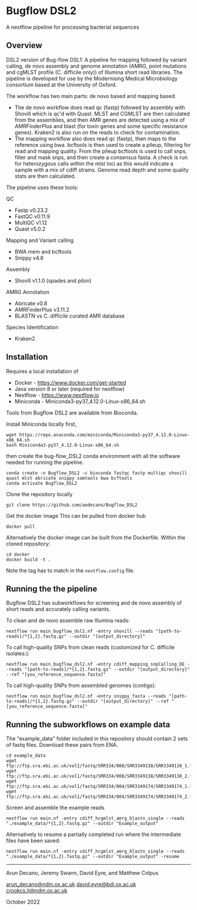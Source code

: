 # Bugflow DSL2
A nextflow pipeline for processing bacterial sequences

## Overview
DSL2 version of Bug-flow DSL1: A pipeline for mapping followed by variant calling, de novo assembly and genome annotation (AMRG, point mutations and cgMLST profile (C. difficile only)) of Illumina short read libraries. The pipeline is developed for use by the Modernising Medical Microbiology consortium based at the University of Oxford.


The workflow has two main parts: de novo based and mapping based. 
- The de novo workflow does read qc (fastp) followed by assembly with Shovill which is qc'd with Quast. MLST and CGMLST are then calculated from the assemblies, and then AMR genes are detected using a mix of AMRFinderPlus and blast (for toxin genes and some specific resistance genes). Kraken2 is also run on the reads to check for contamination.
- The mapping workflow also does read qc (fastp), then maps to the reference using bwa. bcftools is then used to create a pileup, filtering for read and mapping quality. From the pileup bcftools is used to call snps, filter and mask snps, and then create a consensus fasta. 
A check is run for heterozygous calls within the mlst loci as this would indicate a sample with a mix of cdiff strains.
Genome read depth and some quality stats are then calculated. 


The pipeline uses these tools:

QC
 - Fastp v0.23.2
 - FastQC v0.11.9
 - MultiQC v1.12
 - Quast v5.0.2

Mapping and Variant calling
 - BWA mem and bcftools 
 - Snippy v4.6
 
Assembly
 - Shovill v1.1.0 (spades and pilon) 

AMRG Annotation
 - Abricate v0.8
 - AMRFinderPlus v3.11.2
 - BLASTN vs C. difficile curated AMR database

Species Identification
 - Kraken2

## Installation
Requires a local installation of 
* Docker - https://www.docker.com/get-started
* Java version 8 or later (required for nextflow)
* Nextflow - https://www.nextflow.io
* Miniconda - Miniconda3-py37_4.12.0-Linux-x86_64.sh

Tools from Bugflow DSL2 are available from Bioconda.

Install Miniconda locally first,
```
wget https://repo.anaconda.com/miniconda/Miniconda3-py37_4.12.0-Linux-x86_64.sh
bash Miniconda3-py37_4.12.0-Linux-x86_64.sh
```
then create the bug-flow_DSL2 conda environment with all the software needed for running the pipeline.
```
conda create -n Bugflow_DSL2 -c bioconda fastqc fastp multiqc shovill quast mlst abricate snippy samtools bwa bcftools
conda activate Bugflow_DSL2
```

Clone the repository locally
```
git clone https://github.com/aedecano/Bugflow_DSL2
```

Get the docker image
This can be pulled from docker hub
```
docker pull 
```

Alternatively the docker image can be built from the Dockerfile. Within the cloned repository:
```
cd docker
docker build -t .
```
Note the tag has to match in the `nextflow.config` file.

## Running the the pipeline

Bugflow DSL2 has subworkflows for screening and de novo assembly of short reads and accurately calling variants.

To clean and de novo assemble raw Illumina reads:

```
nextflow run main_bugflow_dsl2.nf -entry shovill --reads "[path-to-reads]/*{1,2}.fastq.gz" --outdir "[output_directory]"
```

To call high-quality SNPs from clean reads (customized for C. difficile isolates:):

```
nextflow run main_bugflow_dsl2.nf -entry cdiff_mapping_snpCalling_DE --reads "[path-to-reads]/*{1,2}.fastq.gz" --outdir "[output_directory]" --ref "[you_reference_sequence.fasta]"
```

To call high-quality SNPs from assembled genomes (contigs):

```
nextflow run main_bugflow_dsl2.nf -entry snippy_fasta --reads "[path-to-reads]/*{1,2}.fastq.gz" --outdir "[output_directory]" --ref "[you_reference_sequence.fasta]"
```

## Running the subworkflows on example data

The "example_data" folder included in this repository should contain 2 sets of fastq files. Download these pairs from ENA.

```
cd example_data
wget ftp://ftp.sra.ebi.ac.uk/vol1/fastq/SRR334/008/SRR3349138/SRR3349138_1.fastq.gz
wget ftp://ftp.sra.ebi.ac.uk/vol1/fastq/SRR334/008/SRR3349138/SRR3349138_2.fastq.gz
wget ftp://ftp.sra.ebi.ac.uk/vol1/fastq/SRR334/004/SRR3349174/SRR3349174_1.fastq.gz
wget ftp://ftp.sra.ebi.ac.uk/vol1/fastq/SRR334/004/SRR3349174/SRR3349174_2.fastq.gz
```
Screen and assemble the example reads

```
nextflow run main.nf -entry cdiff_hcgmlst_amrg_blastn_single --reads "./example_data/*{1,2}.fastq.gz" --outdir "Example_output"
```

Alternatively to resume a partially completed run where the intermediate files have been saved:
```
nextflow run main.nf -entry cdiff_hcgmlst_amrg_blastn_single --reads "./example_data/*{1,2}.fastq.gz" --outdir "Example_output" -resume
```

---
Arun Decano, Jeremy Swann, David Eyre, and Matthew Colpus

arun_decano@ndm.ox.ac.uk
david.eyre@bdi.ox.ac.uk 
crookcs.it@ndm.ox.ac.uk

October 2022
